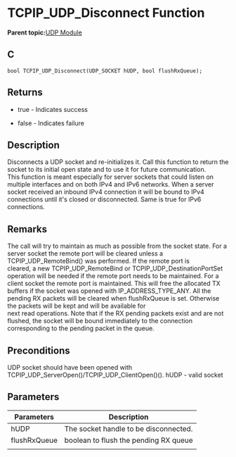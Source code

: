 # TCPIP\_UDP\_Disconnect Function

**Parent topic:**[UDP Module](GUID-D2D8E9C8-0778-41E2-8F0B-194954B92250.md)

## C

```
bool TCPIP_UDP_Disconnect(UDP_SOCKET hUDP, bool flushRxQueue); 
```

## Returns

-   true - Indicates success

-   false - Indicates failure


## Description

Disconnects a UDP socket and re-initializes it. Call this function to return the socket to its initial open state and to use it for future communication.<br />This function is meant especially for server sockets that could listen on multiple interfaces and on both IPv4 and IPv6 networks. When a server socket received an inbound IPv4 connection it will be bound to IPv4 connections until it's closed or disconnected. Same is true for IPv6 connections.

## Remarks

The call will try to maintain as much as possible from the socket state. For a server socket the remote port will be cleared unless a TCPIP\_UDP\_RemoteBind\(\) was performed. If the remote port is<br />cleared, a new TCPIP\_UDP\_RemoteBind or TCPIP\_UDP\_DestinationPortSet operation will be needed if the remote port needs to be maintained. For a client socket the remote port is maintained. This will free the allocated TX buffers if the socket was opened with IP\_ADDRESS\_TYPE\_ANY. All the pending RX packets will be cleared when flushRxQueue is set. Otherwise the packets will be kept and will be available for<br />next read operations. Note that if the RX pending packets exist and are not flushed, the socket will be bound immediately to the connection corresponding to the pending packet in the queue.

## Preconditions

UDP socket should have been opened with TCPIP\_UDP\_ServerOpen\(\)/TCPIP\_UDP\_ClientOpen\(\)\(\). hUDP - valid socket

## Parameters

|Parameters|Description|
|----------|-----------|
|hUDP|The socket handle to be disconnected.|
|flushRxQueue|boolean to flush the pending RX queue|
|||

